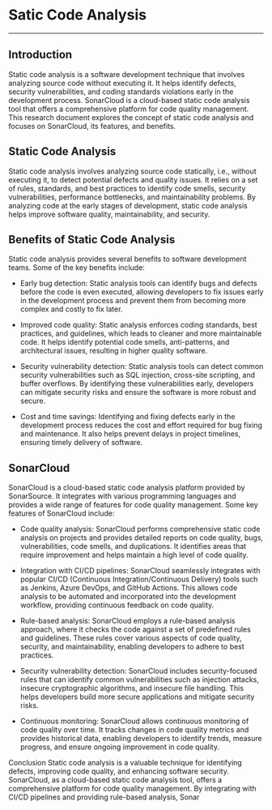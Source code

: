 # Satic Code Analysis

***

## Introduction
Static code analysis is a software development technique that involves analyzing source code without executing it. It helps identify defects, security vulnerabilities, and coding standards violations early in the development process. SonarCloud is a cloud-based static code analysis tool that offers a
comprehensive platform for code quality management. This research document explores the concept of static code analysis and focuses on SonarCloud, its features, and benefits.

## Static Code Analysis
Static code analysis involves analyzing source code statically, i.e., without executing it, to detect potential defects and quality issues. It relies on a set of rules, standards, and best practices to identify code smells, security vulnerabilities, performance bottlenecks, and maintainability problems.
By analyzing code at the early stages of development, static code analysis helps improve software quality, maintainability, and security.

## Benefits of Static Code Analysis
Static code analysis provides several benefits to software development teams. Some of the key benefits include:

- Early bug detection: Static analysis tools can identify bugs and defects before the code is even executed, allowing developers to fix issues early in the development process and prevent them from becoming more complex and costly to fix later.

- Improved code quality: Static analysis enforces coding standards, best practices, and guidelines, which leads to cleaner and more maintainable code. It helps identify potential code smells, anti-patterns, and architectural issues, resulting in higher quality software.

- Security vulnerability detection: Static analysis tools can detect common security vulnerabilities such as SQL injection, cross-site scripting, and buffer overflows. By identifying these vulnerabilities early, developers can mitigate security risks and ensure the software is more robust and secure.

- Cost and time savings: Identifying and fixing defects early in the development process reduces the cost and effort required for bug fixing and maintenance. It also helps prevent delays in project timelines, ensuring timely delivery of software.

## SonarCloud
SonarCloud is a cloud-based static code analysis platform provided by SonarSource. It integrates with various programming languages and provides a wide range of features for code quality management. Some key features of SonarCloud include:

- Code quality analysis: SonarCloud performs comprehensive static code analysis on projects and provides detailed reports on code quality, bugs, vulnerabilities, code smells, and duplications. It identifies areas that require improvement and helps maintain a high level of code quality.

- Integration with CI/CD pipelines: SonarCloud seamlessly integrates with popular CI/CD (Continuous Integration/Continuous Delivery) tools such as Jenkins, Azure DevOps, and GitHub Actions. This allows code analysis to be automated and incorporated into the development workflow, providing continuous feedback on code quality.

- Rule-based analysis: SonarCloud employs a rule-based analysis approach, where it checks the code against a set of predefined rules and guidelines. These rules cover various aspects of code quality, security, and maintainability, enabling developers to adhere to best practices.

- Security vulnerability detection: SonarCloud includes security-focused rules that can identify common vulnerabilities such as injection attacks, insecure cryptographic algorithms, and insecure file handling. This helps developers build more secure applications and mitigate security risks.

- Continuous monitoring: SonarCloud allows continuous monitoring of code quality over time. It tracks changes in code quality metrics and provides historical data, enabling developers to identify trends, measure progress, and ensure ongoing improvement in code quality.

Conclusion
Static code analysis is a valuable technique for identifying defects, improving code quality, and enhancing software security. SonarCloud, as a cloud-based static code analysis tool, offers a comprehensive platform for code quality management.
By integrating with CI/CD pipelines and providing rule-based analysis, Sonar
